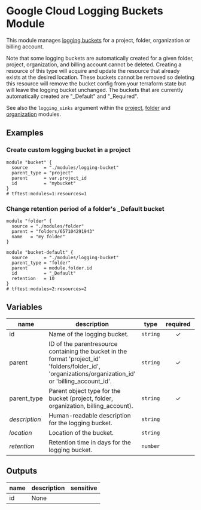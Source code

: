 # Google Cloud Logging Buckets Module

This module manages [logging buckets](https://cloud.google.com/logging/docs/storage#logs-buckets) for a project, folder, organization or billing account.

Note that some logging buckets are automatically created for a given folder, project, organization, and billing account cannot be deleted. Creating a resource of this type will acquire and update the resource that already exists at the desired location. These buckets cannot be removed so deleting this resource will remove the bucket config from your terraform state but will leave the logging bucket unchanged. The buckets that are currently automatically created are "_Default" and "_Required".

See also the `logging_sinks` argument within the [project](../project/), [folder](../folder/) and [organization](../organization) modules.

## Examples

### Create custom logging bucket in a project

```hcl
module "bucket" {
  source      = "./modules/logging-bucket"
  parent_type = "project"
  parent      = var.project_id
  id          = "mybucket"
}
# tftest:modules=1:resources=1
```


### Change retention period of a folder's _Default bucket

```hcl
module "folder" {
  source = "./modules/folder"
  parent = "folders/657104291943"
  name   = "my folder"
}

module "bucket-default" {
  source      = "./modules/logging-bucket"
  parent_type = "folder"
  parent      = module.folder.id
  id          = "_Default"
  retention   = 10
}
# tftest:modules=2:resources=2
```


<!-- BEGIN TFDOC -->
## Variables

| name | description | type | required | default |
|---|---|:---: |:---:|:---:|
| id | Name of the logging bucket. | <code title="">string</code> | ✓ |  |
| parent | ID of the parentresource containing the bucket in the format 'project_id' 'folders/folder_id', 'organizations/organization_id' or 'billing_account_id'. | <code title="">string</code> | ✓ |  |
| parent_type | Parent object type for the bucket (project, folder, organization, billing_account). | <code title="">string</code> | ✓ |  |
| *description* | Human-readable description for the logging bucket. | <code title="">string</code> |  | <code title="">null</code> |
| *location* | Location of the bucket. | <code title="">string</code> |  | <code title="">global</code> |
| *retention* | Retention time in days for the logging bucket. | <code title="">number</code> |  | <code title="">30</code> |

## Outputs

| name | description | sensitive |
|---|---|:---:|
| id | None |  |
<!-- END TFDOC -->

